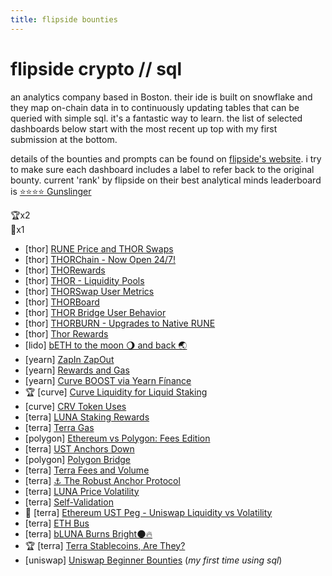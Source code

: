 ```yaml
---
title: flipside bounties
---
```


# flipside crypto // sql
an analytics company based in Boston. their ide is built on snowflake and they map on-chain data in to continuously updating tables that can be queried with simple sql. it's a fantastic way to learn. the list of selected dashboards below start with the most recent up top with my first submission at the bottom.  

details of the bounties and prompts can be found on [flipside's website](https://www.notion.so/Flipside-Crypto-Bounty-Programs-8a6400e3d85049b79875d5200206974e). i try to make sure each dashboard includes a label to refer back to the original bounty. current 'rank' by flipside on their best analytical minds leaderboard is [⭐️⭐️⭐️⭐️ Gunslinger](https://www.notion.so/teamflipside/Flipside-Crypto-BAM-Leaderboard-1154ce81580a4b8fadfcbb3753a9b21d)  


🏆x2  
🥈x1  
 - [thor] [RUNE Price and THOR Swaps](https://app.flipsidecrypto.com/dashboard/rune-price-and-thor-swaps-nup7td)
 - [thor] [THORChain - Now Open 24/7!](https://app.flipsidecrypto.com/dashboard/thor-chain-now-open-24-7-FFlXqr)
 - [thor] [THORewards](https://app.flipsidecrypto.com/dashboard/tho-rewards-6t6fb1)
 - [thor] [THOR - Liquidity Pools](app.flipsidecrypto.com/dashboard/thor-liquidity-pools-A-HsVN)
 - [thor] [THORSwap User Metrics](app.flipsidecrypto.com/dashboard/thor-swap-user-metrics-zweyo6)
 - [thor] [THORBoard](app.flipsidecrypto.com/dashboard/thor-board-PNixC5)
 - [thor] [THOR Bridge User Behavior](app.flipsidecrypto.com/dashboard/thor-bridge-user-behavior-3i7P2e)
 - [thor] [THORBURN - Upgrades to Native RUNE](app.flipsidecrypto.com/dashboard/thorburn-upgrades-to-native-rune-kzVMhx)
 - [thor] [Thor Rewards](app.flipsidecrypto.com/dashboard/thor-rewards-X3gFVa)
 - [lido] [bETH to the moon 🌖 and back 🌏](app.flipsidecrypto.com/dashboard/b-eth-to-the-moon-🌖-and-back-🌏-NrZANL)
 - [yearn] [ZapIn ZapOut](https://app.flipsidecrypto.com/dashboard/zap-in-zap-out-vKo_SO)
 - [yearn] [Rewards and Gas](https://app.flipsidecrypto.com/dashboard/rewards-and-gas-JErope)
 - [yearn] [Curve BOOST via Yearn Fínance](https://app.flipsidecrypto.com/dashboard/curve-boost-via-yearn-finance-iVv66T)
 - 🏆 [curve] [Curve Liquidity for Liquid Staking](https://app.flipsidecrypto.com/dashboard/curve-liquidity-for-liquid-staking-VEGYbj)
 - [curve] [CRV Token Uses](https://app.flipsidecrypto.com/dashboard/crv-token-uses-4MgDA7)
 - [terra] [LUNA Staking Rewards](https://app.flipsidecrypto.com/dashboard/luna-staking-rewards-ZYGSRy)
 - [terra] [Terra Gas](https://app.flipsidecrypto.com/dashboard/terra-gas-KiLJ3Y)
 - [polygon] [Ethereum vs Polygon: Fees Edition](https://app.flipsidecrypto.com/dashboard/ethereum-vs-polygon-fees-edition-ksmL4h)
 - [terra] [UST Anchors Down](https://app.flipsidecrypto.com/dashboard/ust-anchors-down-zIfkt5)
 - [polygon] [Polygon Bridge](https://app.flipsidecrypto.com/dashboard/polygon-bridge-7l07Is)
 - [terra] [Terra Fees and Volume](https://app.flipsidecrypto.com/dashboard/terra-fees-and-volume-nbQqTr)
 - [terra] [⚓️ The Robust Anchor Protocol](https://app.flipsidecrypto.com/dashboard/anchor-protocol-NMwB-4)
 - [terra] [LUNA Price Volatility](https://app.flipsidecrypto.com/dashboard/luna-price-volatility-yTquMU)
 - [terra] [Self-Validation](https://app.flipsidecrypto.com/dashboard/self-validation-xdSPyF)
 - 🥈 [terra] [Ethereum UST Peg - Uniswap Liquidity vs Volatility](https://app.flipsidecrypto.com/dashboard/ethereum-ust-peg-uniswap-liquidity-vs-volatility-aBtxcH)
 - [terra] [ETH Bus](https://app.flipsidecrypto.com/dashboard/eth-bus-MjJMbl)  
 - [terra] [bLUNA Burns Bright🌑🔥](https://app.flipsidecrypto.com/dashboard/b-luna-burns-bright-GSCl6R)
 - 🏆 [terra] [Terra Stablecoins, Are They?](https://app.flipsidecrypto.com/dashboard/terra-stablecoins-are-they-H4uNMJ)
 - [uniswap] [Uniswap Beginner Bounties](https://app.flipsidecrypto.com/dashboard/uni-beginner-bounties-fk3Pkh) (*my first time using sql*)

